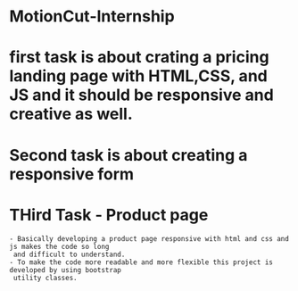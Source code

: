 # MotionCut-Internship

# first task is about crating a pricing landing page with HTML,CSS, and JS and it should be responsive and creative as well.


# Second task is about creating a responsive form 

# THird Task - Product page
    - Basically developing a product page responsive with html and css and js makes the code so long 
     and difficult to understand.
    - To make the code more readable and more flexible this project is developed by using bootstrap 
     utility classes.